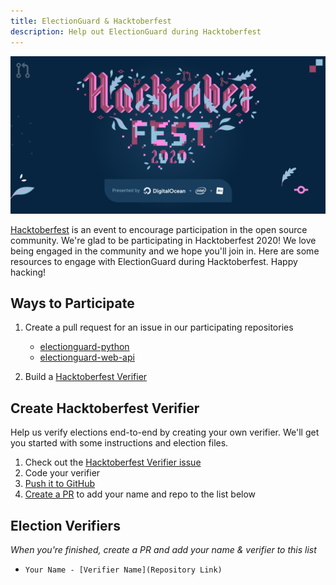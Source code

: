 ```yaml
---
title: ElectionGuard & Hacktoberfest
description: Help out ElectionGuard during Hacktoberfest
---
```


[![Hacktoberfest Banner](images/hacktoberfest-banner.png)](https://hacktoberfest.digitalocean.com/)

[Hacktoberfest](https://hacktoberfest.digitalocean.com/) is an event to encourage participation in the open source community. We're glad to be participating in Hacktoberfest 2020! We love being engaged in the community and we hope you'll join in. Here are some resources to engage with ElectionGuard during Hacktoberfest. Happy hacking!


## Ways to Participate
1. Create a pull request for an issue in our participating repositories
    - [electionguard-python](https://github.com/microsoft/electionguard-python/issues?q=is%3Aissue+is%3Aopen+label%3Ahacktoberfest)
    - [electionguard-web-api](https://github.com/microsoft/electionguard-web-api/issues?q=is%3Aissue+is%3Aopen+label%3Ahacktoberfest)

2. Build a [Hacktoberfest Verifier](https://github.com/microsoft/electionguard/issues/32)

## Create Hacktoberfest Verifier

Help us verify elections end-to-end by creating your own verifier.
We'll get you started with some instructions and election files.

1. Check out the [Hacktoberfest Verifier issue](https://github.com/microsoft/electionguard/issues/32)
2. Code your verifier 
3. [Push it to GitHub](https://docs.github.com/en/github/importing-your-projects-to-github/adding-an-existing-project-to-github-using-the-command-line)
4. [Create a PR](https://docs.github.com/en/github/collaborating-with-issues-and-pull-requests/creating-a-pull-request) to add your name and repo to the list below

## Election Verifiers
_When you're finished, create a PR and add your name & verifier to this list_

- `Your Name - [Verifier Name](Repository Link)`